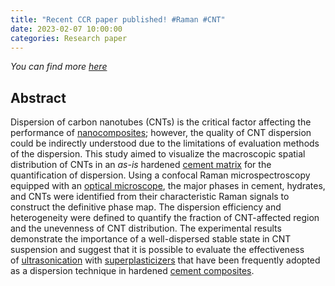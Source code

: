 ```yaml
---
title: "Recent CCR paper published! #Raman #CNT"
date: 2023-02-07 10:00:00
categories: Research paper
---
```


*You can find more [here](https://www.sciencedirect.com/science/article/pii/S0008884623000145)*
## Abstract
Dispersion of carbon nanotubes (CNTs) is the critical factor affecting the performance of [nanocomposites](https://www.sciencedirect.com/topics/engineering/nanocomposites "Learn more about nanocomposites from ScienceDirect's AI-generated Topic Pages"); however, the quality of CNT dispersion could be indirectly understood due to the limitations of evaluation methods of the dispersion. This study aimed to visualize the macroscopic spatial distribution of CNTs in an _as-is_ hardened [cement matrix](https://www.sciencedirect.com/topics/engineering/cement-matrix "Learn more about cement matrix from ScienceDirect's AI-generated Topic Pages") for the quantification of dispersion. Using a confocal Raman microspectroscopy equipped with an [optical microscope](https://www.sciencedirect.com/topics/engineering/optical-microscope "Learn more about optical microscope from ScienceDirect's AI-generated Topic Pages"), the major phases in cement, hydrates, and CNTs were identified from their characteristic Raman signals to construct the definitive phase map. The dispersion efficiency and heterogeneity were defined to quantify the fraction of CNT-affected region and the unevenness of CNT distribution. The experimental results demonstrate the importance of a well-dispersed stable state in CNT suspension and suggest that it is possible to evaluate the effectiveness of [ultrasonication](https://www.sciencedirect.com/topics/engineering/ultrasonication "Learn more about ultrasonication from ScienceDirect's AI-generated Topic Pages") with [superplasticizers](https://www.sciencedirect.com/topics/engineering/superplasticizer "Learn more about superplasticizers from ScienceDirect's AI-generated Topic Pages") that have been frequently adopted as a dispersion technique in hardened [cement composites](https://www.sciencedirect.com/topics/engineering/cement-composite "Learn more about cement composites from ScienceDirect's AI-generated Topic Pages").

